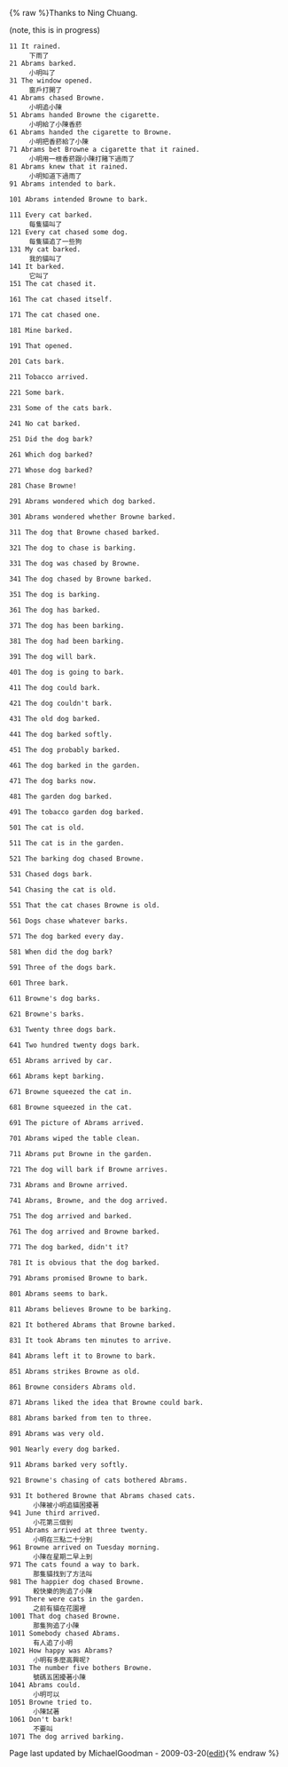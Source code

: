 {% raw %}Thanks to Ning Chuang.

(note, this is in progress)

    11 It rained.
         下雨了
    21 Abrams barked.
         小明叫了
    31 The window opened.
         窗戶打開了
    41 Abrams chased Browne.
         小明追小陳
    51 Abrams handed Browne the cigarette.
         小明給了小陳香菸
    61 Abrams handed the cigarette to Browne.
         小明把香菸給了小陳
    71 Abrams bet Browne a cigarette that it rained.
         小明用一根香菸跟小陳打賭下過雨了
    81 Abrams knew that it rained.
         小明知道下過雨了
    91 Abrams intended to bark.
    
    101 Abrams intended Browne to bark.
    
    111 Every cat barked.
         每隻貓叫了
    121 Every cat chased some dog.
         每隻貓追了一些狗
    131 My cat barked.
         我的貓叫了
    141 It barked.
         它叫了
    151 The cat chased it.
    
    161 The cat chased itself.
    
    171 The cat chased one.
    
    181 Mine barked.
    
    191 That opened.
    
    201 Cats bark.
    
    211 Tobacco arrived.
    
    221 Some bark.
    
    231 Some of the cats bark.
    
    241 No cat barked.
    
    251 Did the dog bark?
    
    261 Which dog barked?
    
    271 Whose dog barked?
    
    281 Chase Browne!
    
    291 Abrams wondered which dog barked.
    
    301 Abrams wondered whether Browne barked.
    
    311 The dog that Browne chased barked.
    
    321 The dog to chase is barking.
    
    331 The dog was chased by Browne.
    
    341 The dog chased by Browne barked.
    
    351 The dog is barking.
    
    361 The dog has barked.
    
    371 The dog has been barking.
    
    381 The dog had been barking.
    
    391 The dog will bark.
    
    401 The dog is going to bark.
    
    411 The dog could bark.
    
    421 The dog couldn't bark.
    
    431 The old dog barked.
    
    441 The dog barked softly.
    
    451 The dog probably barked.
    
    461 The dog barked in the garden.
    
    471 The dog barks now.
    
    481 The garden dog barked.
    
    491 The tobacco garden dog barked.
    
    501 The cat is old.
    
    511 The cat is in the garden.
    
    521 The barking dog chased Browne.
    
    531 Chased dogs bark.
    
    541 Chasing the cat is old.
    
    551 That the cat chases Browne is old.
    
    561 Dogs chase whatever barks.
    
    571 The dog barked every day.
    
    581 When did the dog bark?
    
    591 Three of the dogs bark.
    
    601 Three bark.
    
    611 Browne's dog barks.
    
    621 Browne's barks.
    
    631 Twenty three dogs bark.
    
    641 Two hundred twenty dogs bark.
    
    651 Abrams arrived by car.
    
    661 Abrams kept barking.
    
    671 Browne squeezed the cat in.
    
    681 Browne squeezed in the cat.
    
    691 The picture of Abrams arrived.
    
    701 Abrams wiped the table clean.
    
    711 Abrams put Browne in the garden.
    
    721 The dog will bark if Browne arrives.
    
    731 Abrams and Browne arrived.
    
    741 Abrams, Browne, and the dog arrived.
    
    751 The dog arrived and barked.
    
    761 The dog arrived and Browne barked.
    
    771 The dog barked, didn't it?
    
    781 It is obvious that the dog barked.
    
    791 Abrams promised Browne to bark.
    
    801 Abrams seems to bark.
    
    811 Abrams believes Browne to be barking.
    
    821 It bothered Abrams that Browne barked.
    
    831 It took Abrams ten minutes to arrive.
    
    841 Abrams left it to Browne to bark.
    
    851 Abrams strikes Browne as old.
    
    861 Browne considers Abrams old.
    
    871 Abrams liked the idea that Browne could bark.
    
    881 Abrams barked from ten to three.
    
    891 Abrams was very old.
    
    901 Nearly every dog barked.
    
    911 Abrams barked very softly.
    
    921 Browne's chasing of cats bothered Abrams.
    
    931 It bothered Browne that Abrams chased cats.
          小陳被小明追貓困擾著
    941 June third arrived.
          小花第三個到
    951 Abrams arrived at three twenty.
          小明在三點二十分到
    961 Browne arrived on Tuesday morning.
          小陳在星期二早上到
    971 The cats found a way to bark.
          那隻貓找到了方法叫
    981 The happier dog chased Browne.
          較快樂的狗追了小陳
    991 There were cats in the garden.
          之前有貓在花園裡
    1001 That dog chased Browne.
          那隻狗追了小陳
    1011 Somebody chased Abrams.
          有人追了小明
    1021 How happy was Abrams?
          小明有多麼高興呢?
    1031 The number five bothers Browne.
          號碼五困擾著小陳
    1041 Abrams could.
          小明可以
    1051 Browne tried to.
          小陳試著
    1061 Don't bark!
          不要叫
    1071 The dog arrived barking.

Page last updated by MichaelGoodman - 2009-03-20([edit](https://github.com/delph-in/docs/wiki/MatrixMrsTestSuiteZhTw/_edit)){% endraw %}